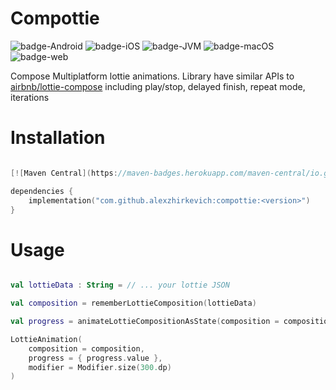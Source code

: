 # Compottie 

![badge-Android](https://img.shields.io/badge/Platform-Android-brightgreen)
![badge-iOS](https://img.shields.io/badge/Platform-iOS-lightgray)
![badge-JVM](https://img.shields.io/badge/Platform-JVM-orange)
![badge-macOS](https://img.shields.io/badge/Platform-macOS-purple)
![badge-web](https://img.shields.io/badge/Platform-Web-blue)

Compose Multiplatform lottie animations. Library have similar APIs to [airbnb/lottie-compose](https://github.com/airbnb/lottie/blob/master/android-compose.md) 
including play/stop, delayed finish, repeat mode, iterations

# Installation

```kotlin

[![Maven Central](https://maven-badges.herokuapp.com/maven-central/io.github.alexzhirkevich/compottie/badge.svg)](https://maven-badges.herokuapp.com/maven-central/io.github.alexzhirkevich/compottie)

dependencies {
    implementation("com.github.alexzhirkevich:compottie:<version>")    
}
```

# Usage

```kotlin

val lottieData : String = // ... your lottie JSON 

val composition = rememberLottieComposition(lottieData)

val progress = animateLottieCompositionAsState(composition = composition)

LottieAnimation(
    composition = composition,
    progress = { progress.value },
    modifier = Modifier.size(300.dp)
)
```